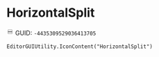# HorizontalSplit
![](/img/HorizontalSplit.png)
GUID: `-4435309529036413705`
```
EditorGUIUtility.IconContent("HorizontalSplit")
```
